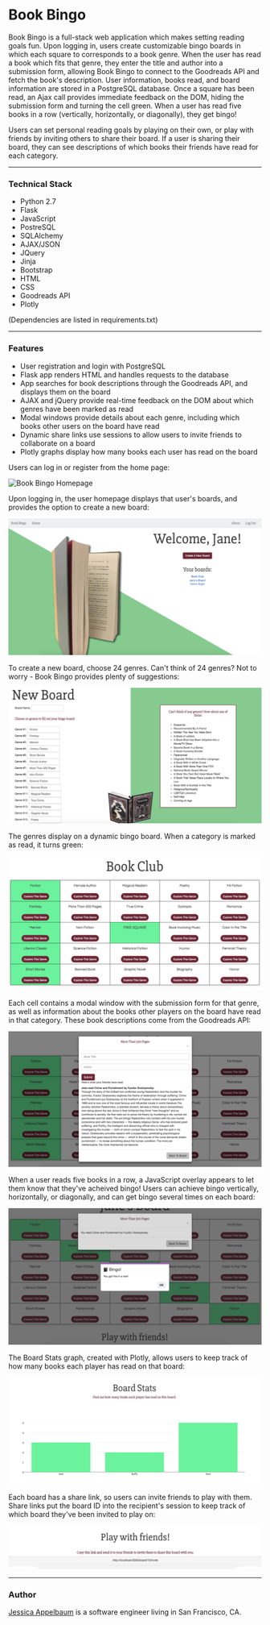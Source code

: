 # Book Bingo

Book Bingo is a full-stack web application which makes setting reading goals fun. Upon logging in, users create customizable bingo boards in which each square to corresponds to a book genre. When the user has read a book which fits that genre, they enter the title and author into a submission form, allowing Book Bingo to connect to the Goodreads API and fetch the book's description. User information, books read, and board information are stored in a PostgreSQL database. Once a square has been read, an Ajax call provides immediate feedback on the DOM, hiding the submission form and turning the cell green. When a user has read five books in a row (vertically, horizontally, or diagonally), they get bingo! 

Users can set personal reading goals by playing on their own, or play with friends by inviting others to share their board. If a user is sharing their board, they can see descriptions of which books their friends have read for each category. 


---


### Technical Stack

* Python 2.7
* Flask
* JavaScript
* PostreSQL
* SQLAlchemy
* AJAX/JSON
* JQuery
* Jinja
* Bootstrap
* HTML
* CSS
* Goodreads API
* Plotly

(Dependencies are listed in requirements.txt)

---

### Features

* User registration and login with PostgreSQL
* Flask app renders HTML and handles requests to the database
* App searches for book descriptions through the Goodreads API, and displays them on the board
* AJAX and jQuery provide real-time feedback on the DOM about which genres have been marked as read
* Modal windows provide details about each genre, including which books other users on the board have read
* Dynamic share links use sessions to allow users to invite friends to collaborate on a board
* Plotly graphs display how many books each user has read on the board



Users can log in or register from the home page:

![Book Bingo Homepage](static/img/bookbingo_home.png "Book Bingo Homepage")

Upon logging in, the user homepage displays that user's boards, and provides the option to create a new board:

![Book Bingo User Homepage](static/img/bookbingo_user.png "Book Bingo User Homepage")

To create a new board, choose 24 genres. Can't think of 24 genres? Not to worry - Book Bingo provides plenty of suggestions:

![New Board](static/img/bookbingo_newboard.png "New Board")

The genres display on a dynamic bingo board. When a category is marked as read, it turns green: 

![User Board](static/img/bookbingo_board.png "User Board")

Each cell contains a modal window with the submission form for that genre, as well as information about the books other players on the board have read in that category. These book descriptions come from the Goodreads API: 

![Modal](static/img/bookbingo_modal.png "Modal")

When a user reads five books in a row, a JavaScript overlay appears to let them know that they've acheived bingo! Users can achieve bingo vertically, horizontally, or diagonally, and can get bingo several times on each board:

![Bingo](static/img/bookbingo_bingo.png "Bingo")

The Board Stats graph, created with Plotly, allows users to keep track of how many books each player has read on that board:

![Board Stats](static/img/bookbingo_boardstats.png "Board Stats")

Each board has a share link, so users can invite friends to play with them. Share links put the board ID into the recipient's session to keep track of which board they've been invited to play on:

![Share](static/img/bookbingo_share.png "Share")


---
### Author

[Jessica Appelbaum](https://www.linkedin.com/in/jessapp/) is a software engineer living in San Francisco, CA.